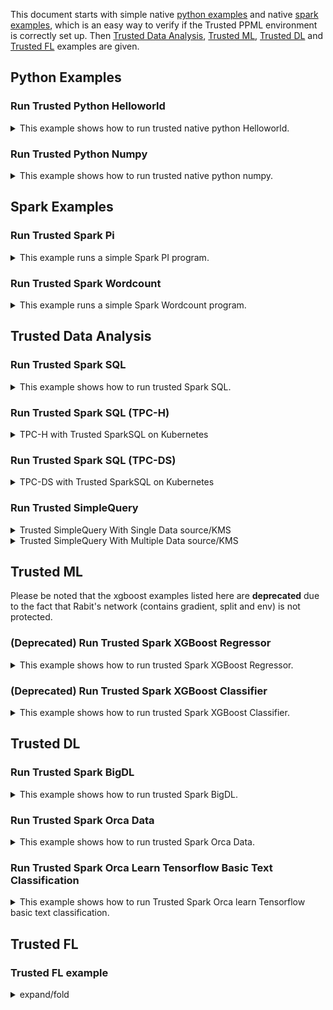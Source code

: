 This document starts with simple native [python examples](#python-examples) and native [spark examples](#spark-examples), which is an easy way to verify if the Trusted PPML environment is correctly set up. Then [Trusted Data Analysis](#trusted-data-analysis), [Trusted ML](#trusted-ml), [Trusted DL](#trusted-dl) and [Trusted FL](#trusted-fl) examples are given.

## Python Examples
### Run Trusted Python Helloworld
<details><summary>This example shows how to run trusted native python Helloworld.</summary>


Run the script to run trusted Python Helloworld:

```bash
bash work/start-scripts/start-python-helloworld-sgx.sh
```

Open another terminal and check the log:

```bash
sudo docker exec -it spark-local cat /ppml/trusted-big-data-ml/test-helloworld-sgx.log | egrep "Hello World"
```

The result should look something like this:

> Hello World
> </details>

### Run Trusted Python Numpy
<details><summary>This example shows how to run trusted native python numpy.</summary>


Run the script to run trusted Python Numpy:

```bash
bash work/start-scripts/start-python-numpy-sgx.sh
```

Open another terminal and check the log:

```bash
sudo docker exec -it spark-local cat /ppml/trusted-big-data-ml/test-numpy-sgx.log | egrep "numpy.dot"
```

The result should look something like this:

>  numpy.dot: 0.034211914986371994 sec
>  </details>

## Spark Examples
### Run Trusted Spark Pi
<details><summary>This example runs a simple Spark PI program.</summary>


Run the script to run trusted Spark Pi:

```bash
bash work/start-scripts/start-spark-local-pi-sgx.sh
```

Open another terminal and check the log:

```bash
sudo docker exec -it spark-local cat /ppml/trusted-big-data-ml/test-pi-sgx.log | egrep "roughly"
```

The result should look something like this:

> Pi is roughly 3.146760
#### mode * 4
</details>


### Run Trusted Spark Wordcount
<details><summary>This example runs a simple Spark Wordcount program.</summary>


Run the script to run trusted Spark Wordcount:

```bash
bash work/start-scripts/start-spark-local-wordcount-sgx.sh
```

Open another terminal and check the log:

```bash
sudo docker exec -it spark-local cat /ppml/trusted-big-data-ml/test-wordcount-sgx.log | egrep "print"
```

The result should look something like this:

> print("Hello: 1
>
> print(sys.path);: 1
#### spark local & k8s
</details>

## Trusted Data Analysis
### Run Trusted Spark SQL
<details><summary>This example shows how to run trusted Spark SQL.</summary>


First, make sure that the paths of resource in `/ppml/trusted-big-data-ml/work/spark-2.4.6/examples/src/main/python/sql/basic.py` are the same as the paths of `people.json`  and `people.txt`.

Run the script to run trusted Spark SQL:

```bash
bash work/start-scripts/start-spark-local-sql-sgx.sh
```

Open another terminal and check the log:

```bash
sudo docker exec -it spark-local cat /ppml/trusted-big-data-ml/test-sql-basic-sgx.log | egrep "Justin"
```

The result should look something like this:

>| 19| Justin|
>
>| Justin|
>
>| Justin| 20|
>
>| 19| Justin|
>
>| 19| Justin|
>
>| 19| Justin|
>
>Name: Justin
>
>| Justin|
></details>

### Run Trusted Spark SQL (TPC-H)
<details><summary>TPC-H with Trusted SparkSQL on Kubernetes</summary>
https://bigdl.readthedocs.io/en/latest/doc/PPML/QuickStart/tpc-h_with_sparksql_on_k8s.html
</details>


### Run Trusted Spark SQL (TPC-DS)
<details><summary>TPC-DS with Trusted SparkSQL on Kubernetes</summary>
https://bigdl.readthedocs.io/en/latest/doc/PPML/QuickStart/tpc-ds_with_sparksql_on_k8s.html
</details>


### Run Trusted SimpleQuery
<details><summary>Trusted SimpleQuery With Single Data source/KMS</summary>

spark native mode
<p align="left">
  <img src="https://user-images.githubusercontent.com/61072813/174703141-63209559-05e1-4c4d-b096-6b862a9bed8a.png" alt="data lifecycle" width='250px' />
</p>

```
bash bigdl-ppml-submit.sh \
        --sgx-enabled false \
        --master local[2] \
        --driver-memory 32g \
        --driver-cores 8 \
        --executor-memory 32g \
        --executor-cores 8 \
        --num-executors 2 \
        --name simplequery \
        --verbose \
        --class com.intel.analytics.bigdl.ppml.examples.SimpleQuerySparkExample \
        --jars local://$SPARK_HOME/examples/jars/scopt_2.12-3.7.1.jar,local://$BIGDL_HOME/jars/bigdl-dllib-spark_3.1.2-2.1.0-SNAPSHOT.jar \
        local://$BIGDL_HOME/jars/bigdl-ppml-spark_3.1.2-2.1.0-SNAPSHOT.jar \
        --inputPath /ppml/trusted-big-data-ml/work/data/ppml_e2e_demo/input_data/ \
        --outputPath /ppml/trusted-big-data-ml/work/data/ppml_e2e_demo/input_data/people.csv.encrypted.decrypted1 \
        --inputPartitionNum 8 \
        --outputPartitionNum 8 \
        --inputEncryptModeValue AES/CBC/PKCS5Padding \
        --outputEncryptModeValue AES/CBC/PKCS5Padding \
        --primaryKeyPath /ppml/trusted-big-data-ml/work/data/ppml_e2e_demo/key/ehsm_encrypted_primary_key \
        --dataKeyPath /ppml/trusted-big-data-ml/work/data/ppml_e2e_demo/key/ehsm_encrypted_data_key \
        --kmsType EHSMKeyManagementService \
        --kmsServerIP kms_server_ip \
        --kmsServerPort kms_server_port \
        --ehsmAPPID appid \
        --ehsmAPIKEY apikey
```

spark native mode, sgx enabled
<p align="left">
  <img src="https://user-images.githubusercontent.com/61072813/174703165-2afc280d-6a3d-431d-9856-dd5b3659214a.png" alt="data lifecycle" width='250px' />
</p>

```
bash bigdl-ppml-submit.sh \
        --master local[2] \
        --sgx-enabled true \
        --sgx-driver-jvm-memory 12g \
        --sgx-executor-jvm-memory 12g \
        --driver-memory 32g \
        --driver-cores 8 \
        --executor-memory 32g \
        --executor-cores 8 \
        --num-executors 2 \
        --name simplequery \
        --verbose \
        --class com.intel.analytics.bigdl.ppml.examples.SimpleQuerySparkExample \
        --jars local://$SPARK_HOME/examples/jars/scopt_2.12-3.7.1.jar,local://$BIGDL_HOME/jars/bigdl-dllib-spark_3.1.2-2.1.0-SNAPSHOT.jar \
        local://$BIGDL_HOME/jars/bigdl-ppml-spark_3.1.2-2.1.0-SNAPSHOT.jar \
        --inputPath /ppml/trusted-big-data-ml/work/data/ppml_e2e_demo/input_data/ \
        --outputPath /ppml/trusted-big-data-ml/work/data/ppml_e2e_demo/input_data/people.csv.encrypted.decrypted1 \
        --inputPartitionNum 8 \
        --outputPartitionNum 8 \
        --inputEncryptModeValue AES/CBC/PKCS5Padding \
        --outputEncryptModeValue AES/CBC/PKCS5Padding \
        --primaryKeyPath /ppml/trusted-big-data-ml/work/data/ppml_e2e_demo/key/ehsm_encrypted_primary_key \
        --dataKeyPath /ppml/trusted-big-data-ml/work/data/ppml_e2e_demo/key/ehsm_encrypted_data_key \
        --kmsType EHSMKeyManagementService \
        --kmsServerIP kms_server_ip \
        --kmsServerPort kms_server_port \
        --ehsmAPPID appid \
        --ehsmAPIKEY apikey
```

k8s client mode, sgx enabled
<p align="left">
  <img src="https://user-images.githubusercontent.com/61072813/174703216-70588315-7479-4b6c-9133-095104efc07d.png" alt="data lifecycle" width='500px' />
</p>

```
bash bigdl-ppml-submit.sh \
        --master $RUNTIME_SPARK_MASTER \
        --deploy-mode client \
        --sgx-enabled true \
        --sgx-driver-jvm-memory 12g \
        --sgx-executor-jvm-memory 12g \
        --driver-memory 32g \
        --driver-cores 4 \
        --executor-memory 32g \
        --executor-cores 4 \
        --conf spark.kubernetes.container.image=$RUNTIME_K8S_SPARK_IMAGE \
        --num-executors 2 \
        --conf spark.cores.max=8 \
        --name simplequery \
        --verbose \
        --class com.intel.analytics.bigdl.ppml.examples.SimpleQuerySparkExample \
        --jars local://$SPARK_HOME/examples/jars/scopt_2.12-3.7.1.jar,local://$BIGDL_HOME/jars/bigdl-dllib-spark_3.1.2-2.1.0-SNAPSHOT.jar \
        local://$BIGDL_HOME/jars/bigdl-ppml-spark_3.1.2-2.1.0-SNAPSHOT.jar \
        --inputPath /ppml/trusted-big-data-ml/work/data/ppml_e2e_demo/input_data/ \
        --outputPath /ppml/trusted-big-data-ml/work/data/ppml_e2e_demo/input_data/people.csv.encrypted.decrypted1 \
        --inputPartitionNum 8 \
        --outputPartitionNum 8 \
        --inputEncryptModeValue AES/CBC/PKCS5Padding \
        --outputEncryptModeValue AES/CBC/PKCS5Padding \
        --primaryKeyPath /ppml/trusted-big-data-ml/work/data/ppml_e2e_demo/key/ehsm_encrypted_primary_key \
        --dataKeyPath /ppml/trusted-big-data-ml/work/data/ppml_e2e_demo/key/ehsm_encrypted_data_key \
        --kmsType EHSMKeyManagementService \
        --kmsServerIP kms_server_ip \
        --kmsServerPort kms_server_port \
        --ehsmAPPID appid \
        --ehsmAPIKEY apikey
```

k8s cluster mode, sgx enabled
<p align="left">
  <img src="https://user-images.githubusercontent.com/61072813/174703234-e45b8fe5-9c61-4d17-93ef-6b0c961a2f95.png" alt="data lifecycle" width='500px' />
</p>

```
bash bigdl-ppml-submit.sh \
        --master $RUNTIME_SPARK_MASTER \
        --deploy-mode cluster \
        --sgx-enabled true \
        --sgx-driver-jvm-memory 12g \
        --sgx-executor-jvm-memory 12g \
        --driver-memory 32g \
        --driver-cores 4 \
        --executor-memory 32g \
        --executor-cores 4 \
        --conf spark.kubernetes.container.image=$RUNTIME_K8S_SPARK_IMAGE \
        --num-executors 2 \
        --conf spark.cores.max=8 \
        --name simplequery \
        --verbose \
        --class com.intel.analytics.bigdl.ppml.examples.SimpleQuerySparkExample \
        --jars local://$SPARK_HOME/examples/jars/scopt_2.12-3.7.1.jar,local://$BIGDL_HOME/jars/bigdl-dllib-spark_3.1.2-2.1.0-SNAPSHOT.jar \
        local://$BIGDL_HOME/jars/bigdl-ppml-spark_3.1.2-2.1.0-SNAPSHOT.jar \
        --inputPath /ppml/trusted-big-data-ml/work/data/ppml_e2e_demo/input_data/ \
        --outputPath /ppml/trusted-big-data-ml/work/data/ppml_e2e_demo/input_data/people.csv.encrypted.decrypted1 \
        --inputPartitionNum 8 \
        --outputPartitionNum 8 \
        --inputEncryptModeValue AES/CBC/PKCS5Padding \
        --outputEncryptModeValue AES/CBC/PKCS5Padding \
        --primaryKeyPath /ppml/trusted-big-data-ml/work/data/ppml_e2e_demo/key/ehsm_encrypted_primary_key \
        --dataKeyPath /ppml/trusted-big-data-ml/work/data/ppml_e2e_demo/key/ehsm_encrypted_data_key \
        --kmsType EHSMKeyManagementService \
        --kmsServerIP kms_server_ip \
        --kmsServerPort kms_server_port \
        --ehsmAPPID appid \
        --ehsmAPIKEY apikey
```
</details>

<details><summary>Trusted SimpleQuery With Multiple Data source/KMS</summary>


If you have multiple data sources that use different keys, you can also use the `initPPMLContext` method to automatically initialize PPML Context with support for multiple key management services and data sources.   

You just need to submit the configurations for the KMS and data sources in a manner similar to the following example.

For ***KMS***, specify parameters for each named KMS instance:

- **spark.bigdl.kms.<KMSName>.type:**  type of the existing KMS instance, e.g. SimpleKeyManagementService, EHSMKeyManagementService, AzureKeyManagementService or BigDLKeyManagementService.

Type-specific parameters for each KMS instance:

 - For a Simple KMS:

    **spark.bigdl.kms.[KMSName].appId:**  APPID of SimpleKMS.

    **spark.bigdl.kms.[KMSName].apiKey:**  APIKEY of SimpleKMS.

 - For an EHSM KMS:

    **spark.bigdl.kms.[KMSName].ip:**  EHSM service IP.

    **spark.bigdl.kms.[KMSName].port:**  EHSM port number.

    **spark.bigdl.kms.[KMSName].appId:**  EHSM APPID.

    **spark.bigdl.kms.[KMSName].apiKey:**  EHSM APIKEY.

 - For an Azure KMS:

    **spark.bigdl.kms.[KMSName].vault:** Azure KMS KeyVault.

    **spark.bigdl.kms.[KMSName].clientId:** Azure KMS clientId.

 - For a BigDL KMS:

    **spark.bigdl.kms.[KMSName].ip:**  BigDL KMS service IP.

    **spark.bigdl.kms.[KMSName].port:**  BigDL KMS port number.

    **spark.bigdl.kms.[KMSName].user:**  BigDL KMS user name.

    **spark.bigdl.kms.[KMSName].token:**  BigDL KMS user token.


You can specify multi-KMS configurations through **conf at bigdl-ppml-submit** or **ppmlArgs at initPPMLContext**:

- **bigdl-ppml-submit multi-kms conf**:

  ```bash
  bash bigdl-ppml-submit.sh \
  ...
  --conf spark.bigdl.enableMultiKms=true \
  --conf spark.bigdl.kms.amyKMS.type=SimpleKeyManagementService \
  --conf spark.bigdl.kms.amyKMS.appId=${SimpleAPPID} \
  --conf spark.bigdl.kms.amyKMS.apiKey=${SimpleAPIKEY} \
  --conf spark.bigdl.kms.bobKMS.type=EHSMKeyManagementService \
  --conf spark.bigdl.kms.bobKMS.ip=${EHSMIP} \
  --conf spark.bigdl.kms.bobKMS.port=${EHSMPORT} \
  --conf spark.bigdl.kms.bobKMS.appId=${EHSMAPPID} \
  --conf spark.bigdl.kms.bobKMS.apiKey=${EHSMAPIKEY} \
  --conf spark.bigdl.kms.sharedKms.type=SimpleKeyManagementService \
  --conf spark.bigdl.kms.sharedKms.appId=${sharedSimpleAppId} \
  --conf spark.bigdl.kms.sharedKms.apiKey=${sharedSimpleApiKey} \
  ...
  ```

- **ppmlArgs for initPPMLContext**:

  ```scala
  import com.intel.analytics.bigdl.ppml.PPMLContext
     
  val ppmlArgs: Map[String, String] = Map(
    "spark.bigdl.enableMultiKms" -> "true",
    "spark.bigdl.kms.amyKMS.type" -> "SimpleKeyManagementService",
    "spark.bigdl.kms.amyKMS.appId" -> simpleAPPID,
    "spark.bigdl.kms.amyKMS.apiKey" -> simpleAPIKEY,
    "spark.bigdl.kms.bobKMS.type" -> "EHSMKeyManagementService",
    "spark.bigdl.kms.bobKMS.ip" -> ehsmIP,
    "spark.bigdl.kms.bobKMS.port" -> ehsmPort,
    "spark.bigdl.kms.bobKMS.appId" -> ehsmAPPID,
    "spark.bigdl.kms.bobKMS.apiKey" -> ehsmAPIKEY,
    "spark.bigdl.kms.sharedKms.type" -> "SimpleKeyManagementService",
    "spark.bigdl.kms.sharedKms.appId" -> "${sharedSimpleAppId}",
    "spark.bigdl.kms.sharedKms.apiKey" -> "${sharedSimpleApiKey}"
  )
     
  val sc = PPMLContext.initPPMLContext("MyApp", ppmlArgs)
  ```

For read/write data frames, configure their KMS, keys and path etc parameters. for each:

 - **kms:**  name of the KMS used by the data source/sink.
 - **primaryKey:** path/name of the primary key  related to this data source/sink.
 - **dataKey:** path/name of the data key related to this data source/sink.
 - **encryptMode:** encryption mode when applying data key, e.g. `plain_text` for non-encrypted input files, `AES/CBC/PKCS5Padding` for encrypted CSV, JSON and other textfile, and `AES_GCM_CTR_V1` or `AES_GCM_V1`for encrypted parquet files.
 - **path:** the file system path of the dataframe read from or write to.

 <details open>
    <summary>scala</summary>

```scala
import com.intel.analytics.bigdl.ppml.crypto.AES_CBC_PKCS5PADDING

val amyDf = sc.read(AES_CBC_PKCS5PADDING,          // crypto mode
                    "amyKms",                      // name of kms which data key is retrieved from
                    "./amy_encrypted_primary_key", // primary key file path
                    "./amy_encrypted_data_key")    // data key file path
              .option("header", "true")
              .csv("./amyDataSource.csv")          // input file path

val bobDf = sc.read(AES_CBC_PKCS5PADDING, "bobKms",
                    "./bob_encrypted_primary_key", "./bob_encrypted_data_key")
              .option("header", "true")
              .csv("./bobDataSource.csv")

...

sc.write(unionDf,                          // target data frame
         AES_CBC_PKCS5PADDING,             // encrypt mode
         "sharedKms",                      // kms name
         "./shared_encrypted_primary_key", // primary key file path
         "./shared_encrypted_data_key")    // data key file path
  .mode("overwrite")
  .option("header", true)
  .csv("./output")

```
  </details>

  <details>
    <summary>python</summary>

```python
from bigdl.ppml.ppml_context import *

sparkConf =  {"spark.bigdl.enableMultiKms": "true",
              "spark.bigdl.kms.amyKMS.type": "SimpleKeyManagementService",
              "spark.bigdl.kms.amyKMS.appId": "simpleAPPID",
              "spark.bigdl.kms.amyKMS.apiKey": "simpleAPIKEY",
              "spark.bigdl.kms.bobKMS.type": "EHSMKeyManagementService",
              "spark.bigdl.kms.bobKMS.ip": "ehsmIP",
              "spark.bigdl.kms.bobKMS.port": "ehsmPort",
              "spark.bigdl.kms.bobKMS.appId": "ehsmAPPID",
              "spark.bigdl.kms.bobKMS.apiKey": "ehsmAPIKEY",
              "spark.bigdl.kms.sharedKms.type": "SimpleKeyManagementService",
              "spark.bigdl.kms.sharedKms.appId": "${sharedSimpleAppId}",
              "spark.bigdl.kms.sharedKms.apiKey" "${sharedSimpleApiKey}"
             }

sc = PPMLContext("MyApp", None, sparkConf)
```

```python
amyDf = sc.read(crypto_mode = CryptoMode.AES_CBC_PKCS5PADDING, \
                kms_name = "amyKms", \
                primary_key = "./amy_encrypted_primary_key", \
                data_key = "./amy_encrypted_data_key")\
          .option("header", "true")\
          .csv(path = "./amyDataSource.csv")

bobDf = sc.read(CryptoMode.AES_CBC_PKCS5PADDING, "bobKms", \
                "./bob_encrypted_primary_key", "./bob_encrypted_data_key")\
          .option("header", "true")\
          .csv("./bobDataSource.csv")

...

sc.write(dataframe = unionDf, \
         crypto_mode = CryptoMode.AES_CBC_PKCS5PADDING, \
         kms_name = "sharedKms", \
         primary_key = "./shared_encrypted_primary_key", \
         data_key = "./shared_encrypted_data_key")\
  .option("header", true)\
  .csv("./output")
```
  </details>
  
**MultiPartySparkExample:**

![MultiKMS1](https://user-images.githubusercontent.com/108786898/210043386-34ec9aba-ed13-4c2e-95e8-3f91ea076647.png)

- Local mode:


```bash 
export amySimpleAppId=YOUR_SIMPLE_APPID_1
export amySimpleApiKey=YOUR_SIMPLE_APIKEY_1
export bobEhsmIP=YOUR_EHSM_IP
export bobEhsmPort=YOUR_EHSM_PORT
export bobEhsmAppId=YOUR_EHSM_APPID
export bobEhsmApiKey=YOUR_EHSM_APIKEY
export sharedSimpleAppId=YOUR_SIMPLE_APPID_2
export sharedSimpleApiKey=YOUR_SIMPLE_APIKEY_2

bash bigdl-ppml-submit.sh \
    --master local[2] \
    --sgx-enabled false \
    --driver-memory 32g \
    --driver-cores 4 \
    --executor-memory 32g \
    --executor-cores 4 \
    --num-executors 2 \
    --conf spark.cores.max=8 \
    --name simplequeryWithMultiKMS \
    --verbose \
    --class com.intel.analytics.bigdl.ppml.examples.MultiPartySparkExample \
    --conf spark.network.timeout=10000000 \
    --conf spark.executor.heartbeatInterval=10000000 \
    --conf spark.bigdl.kms.amyKms.type=SimpleKeyManagementService \
    --conf spark.bigdl.kms.amyKms.appId=${amySimpleAppId} \
    --conf spark.bigdl.kms.amyKms.apiKey=${amySimpleApiKey} \
    --conf spark.bigdl.kms.bobKms.type=EHSMKeyManagementService \
    --conf spark.bigdl.kms.bobKms.ip=${bobEhsmIP} \
    --conf spark.bigdl.kms.bobKms.port=${bobEhsmPort} \
    --conf spark.bigdl.kms.bobKms.appId=${bobEhsmAppId} \
    --conf spark.bigdl.kms.bobKms.apiKey=${bobEhsmApiKey} \
    --conf spark.bigdl.kms.sharedKms.type=SimpleKeyManagementService \
    --conf spark.bigdl.kms.sharedKms.appId=${sharedSimpleAppId} \
    --conf spark.bigdl.kms.sharedKms.apiKey=${sharedSimpleApiKey} \
    --verbose \
    --jars  /ppml/trusted-big-data-ml/bigdl-ppml-spark_${SPARK_VERSION}-${BIGDL_VERSION}-jar-with-dependencies.jar,local:///ppml/trusted-big-data-ml/bigdl-ppml-spark_${SPARK_VERSION}-${BIGDL_VERSION}-jar-with-dependencies.jar \
    /ppml/trusted-big-data-ml/bigdl-ppml-spark_${SPARK_VERSION}-${BIGDL_VERSION}-jar-with-dependencies.jar 
```

- K8S cluster mode:

```bash
export amySimpleAppId=YOUR_SIMPLE_APPID_1
export amySimpleApiKey=YOUR_SIMPLE_APIKEY_1
export bobEhsmIP=YOUR_EHSM_IP
export bobEhsmPort=YOUR_EHSM_PORT
export bobEhsmAppId=YOUR_EHSM_APPID
export bobEhsmApiKey=YOUR_EHSM_APIKEY
export sharedSimpleAppId=YOUR_SIMPLE_APPID_2
export sharedSimpleApiKey=YOUR_SIMPLE_APIKEY_2
export UPLOADPATH=YOUR_UPLOAD_PATH
  
bash bigdl-ppml-submit.sh \
    --master $RUNTIME_SPARK_MASTER \
    --deploy-mode cluster \
    --driver-memory 32g \
    --driver-cores 4 \
    --executor-memory 32g \
    --executor-cores 4 \
    --conf spark.kubernetes.container.image=${RUNTIME_SPARK_K8S_IMAGE} \
    --sgx-enabled false \
    --num-executors 2 \
    --conf spark.cores.max=8 \
    --name simplequeryWithMultiKMS \
    --verbose \
    --conf spark.kubernetes.file.upload.path=${UPLOADPATH} \
    --class com.intel.analytics.bigdl.ppml.examples.MultiPartySparkExample \
    --conf spark.network.timeout=10000000 \
    --conf spark.executor.heartbeatInterval=10000000 \
    --conf spark.bigdl.kms.amyKms.type=SimpleKeyManagementService \
    --conf spark.bigdl.kms.amyKms.appId=${amySimpleAppId} \
    --conf spark.bigdl.kms.amyKms.apiKey=${amySimpleApiKey} \
    --conf spark.bigdl.kms.bobKms.type=EHSMKeyManagementService \
    --conf spark.bigdl.kms.bobKms.ip=${bobEhsmIP} \
    --conf spark.bigdl.kms.bobKms.port=${bobEhsmPort} \
    --conf spark.bigdl.kms.bobKms.appId=${bobEhsmAppId} \
    --conf spark.bigdl.kms.bobKms.apiKey=${bobEhsmApiKey} \
    --conf spark.bigdl.kms.sharedKms.type=SimpleKeyManagementService \
    --conf spark.bigdl.kms.sharedKms.appId=${sharedSimpleAppId} \
    --conf spark.bigdl.kms.sharedKms.apiKey=${sharedSimpleApiKey} \
    --verbose \
    --jars  /ppml/trusted-big-data-ml/bigdl-ppml-spark_${SPARK_VERSION}-${BIGDL_VERSION}-jar-with-dependencies.jar,local:///ppml/trusted-big-data-ml/bigdl-ppml-spark_${SPARK_VERSION}-${BIGDL_VERSION}-jar-with-dependencies.jar \
    /ppml/trusted-big-data-ml/bigdl-ppml-spark_${SPARK_VERSION}-${BIGDL_VERSION}-jar-with-dependencies.jar \
    com.intel.analytics.bigdl.ppml.examples.MultiKMSExample
```
</details>



## Trusted ML 

Please be noted that the xgboost examples listed here are **deprecated** due to the fact that Rabit's network (contains gradient, split and env) is not protected.

### (Deprecated) Run Trusted Spark XGBoost Regressor
<details><summary>This example shows how to run trusted Spark XGBoost Regressor.</summary>


First, make sure that `Boston_Housing.csv` is under `work/data` directory or the same path in the `start-spark-local-xgboost-regressor-sgx.sh`.

Run the script to run trusted Spark XGBoost Regressor and it would take some time to show the final results:

```bash
bash work/start-scripts/start-spark-local-xgboost-regressor-sgx.sh
```

Open another terminal and check the log:

```bash
sudo docker exec -it spark-local cat /ppml/trusted-big-data-ml/test-bigdl-xgboost-regressor-sgx.log | egrep "prediction" -A19
```

The result should look something like this:

> | features|label| prediction|
>
> +--------------------+-----+------------------+
>
> |[41.5292,0.0,18.1...| 8.5| 8.51994514465332|
>
> |[67.9208,0.0,18.1...| 5.0| 5.720333099365234|
>
> |[20.7162,0.0,18.1...| 11.9|10.601168632507324|
>
> |[11.9511,0.0,18.1...| 27.9| 26.19390106201172|
>
> |[7.40389,0.0,18.1...| 17.2|16.112293243408203|
>
> |[14.4383,0.0,18.1...| 27.5|25.952226638793945|
>
> |[51.1358,0.0,18.1...| 15.0| 14.67484188079834|
>
> |[14.0507,0.0,18.1...| 17.2|16.112293243408203|
>
> |[18.811,0.0,18.1,...| 17.9| 17.42863655090332|
>
> |[28.6558,0.0,18.1...| 16.3| 16.0191593170166|
>
> |[45.7461,0.0,18.1...| 7.0| 5.300708770751953|
>
> |[18.0846,0.0,18.1...| 7.2| 6.346951007843018|
>
> |[10.8342,0.0,18.1...| 7.5| 6.571983814239502|
>
> |[25.9406,0.0,18.1...| 10.4|10.235769271850586|
>
> |[73.5341,0.0,18.1...| 8.8| 8.460335731506348|
>
> |[11.8123,0.0,18.1...| 8.4| 9.193297386169434|
>
> |[11.0874,0.0,18.1...| 16.7|16.174896240234375|
>
> |[7.02259,0.0,18.1...| 14.2| 13.38729190826416|
> </details>

### (Deprecated) Run Trusted Spark XGBoost Classifier
<details><summary>This example shows how to run trusted Spark XGBoost Classifier.</summary>


Before running the example, download the sample dataset from [pima-indians-diabetes](https://raw.githubusercontent.com/jbrownlee/Datasets/master/pima-indians-diabetes.data.csv) dataset. After downloading the dataset, make sure that `pima-indians-diabetes.data.csv` is under `work/data` directory or the same path in the `start-spark-local-xgboost-classifier-sgx.sh`. Replace `path_of_pima_indians_diabetes_csv` with your path of `pima-indians-diabetes.data.csv`.

Run the script to run trusted Spark XGBoost Classifier and it would take some time to show the final results:

```bash
bash start-spark-local-xgboost-classifier-sgx.sh
```

Open another terminal and check the log:

```bash
sudo docker exec -it spark-local cat /ppml/trusted-big-data-ml/test-xgboost-classifier-sgx.log | egrep "prediction" -A7
```

The result should look something like this:

> | f1|  f2| f3| f4|  f5| f6|  f7| f8|label|    rawPrediction|     probability|prediction|
>
> +----+-----+----+----+-----+----+-----+----+-----+--------------------+--------------------+----------+
>
> |11.0|138.0|74.0|26.0|144.0|36.1|0.557|50.0| 1.0|[-0.8209581375122...|[0.17904186248779...|    1.0|
>
> | 3.0|106.0|72.0| 0.0| 0.0|25.8|0.207|27.0| 0.0|[-0.0427864193916...|[0.95721358060836...|    0.0|
>
> | 6.0|117.0|96.0| 0.0| 0.0|28.7|0.157|30.0| 0.0|[-0.2336160838603...|[0.76638391613960...|    0.0|
>
> | 2.0| 68.0|62.0|13.0| 15.0|20.1|0.257|23.0| 0.0|[-0.0315906107425...|[0.96840938925743...|    0.0|
>
> | 9.0|112.0|82.0|24.0| 0.0|28.2|1.282|50.0| 1.0|[-0.7087597250938...|[0.29124027490615...|    1.0|
>
> | 0.0|119.0| 0.0| 0.0| 0.0|32.4|0.141|24.0| 1.0|[-0.4473398327827...|[0.55266016721725...|    0.0|
> </details>

## Trusted DL
### Run Trusted Spark BigDL
<details><summary>This example shows how to run trusted Spark BigDL.</summary>


Run the script to run trusted Spark BigDL and it would take some time to show the final results:

```bash
bash work/start-scripts/start-spark-local-bigdl-sgx.sh
```

Open another terminal and check the log:

```bash
sudo docker exec -it spark-local cat /ppml/trusted-big-data-ml/test-bigdl-lenet-sgx.log | egrep "Accuracy"
```

The result should look something like this:

> creating: createTop1Accuracy
>
> 2021-06-18 01:39:45 INFO DistriOptimizer$:180 - [Epoch 1 60032/60000][Iteration 469][Wall Clock 457.926565s] Top1Accuracy is Accuracy(correct: 9488, count: 10000, accuracy: 0.9488)
>
> 2021-06-18 01:46:20 INFO DistriOptimizer$:180 - [Epoch 2 60032/60000][Iteration 938][Wall Clock 845.747782s] Top1Accuracy is Accuracy(correct: 9696, count: 10000, accuracy: 0.9696)
> </details>

### Run Trusted Spark Orca Data
<details><summary>This example shows how to run trusted Spark Orca Data.</summary>


Before running the example, download the NYC Taxi dataset in Numenta Anomaly Benchmark from [here](https://raw.githubusercontent.com/numenta/NAB/master/data/realKnownCause/nyc_taxi.csv) for demo. After downloading the dataset, make sure that `nyc_taxi.csv` is under `work/data` directory or the same path in the `start-spark-local-orca-data-sgx.sh`. Replace  `path_of_nyc_taxi_csv` with your path of `nyc_taxi.csv` in the script.

Run the script to run trusted Spark Orca Data and it would take some time to show the final results:

```bash
bash start-spark-local-orca-data-sgx.sh
```

Open another terminal and check the log:

```bash
sudo docker exec -it spark-local cat /ppml/trusted-big-data-ml/test-orca-data-sgx.log | egrep -a "INFO data|Stopping" -A10
```

The result should contain the content look like this:

>INFO data collected: [        timestamp value
>
>0   2014-07-01 00:00:00 10844
>
>1   2014-07-01 00:30:00  8127
>
>2   2014-07-01 01:00:00  6210
>
>3   2014-07-01 01:30:00  4656
>
>4   2014-07-01 02:00:00  3820
>
>...          ...  ...
>
>10315 2015-01-31 21:30:00 24670
>
>10316 2015-01-31 22:00:00 25721
>
>10317 2015-01-31 22:30:00 27309
>
>10318 2015-01-31 23:00:00 26591
>
>\--
>
>INFO data2 collected: [        timestamp value      datetime hours awake
>
>0  2014-07-01 00:00:00 10844 2014-07-01 00:00:00   0   1
>
>1  2014-07-01 00:30:00  8127 2014-07-01 00:30:00   0   1
>
>2  2014-07-01 03:00:00  2369 2014-07-01 03:00:00   3   0
>
>3  2014-07-01 04:30:00  2158 2014-07-01 04:30:00   4   0
>
>4  2014-07-01 05:00:00  2515 2014-07-01 05:00:00   5   0
>
>...         ...  ...         ...  ...  ...
>
>5215 2015-01-31 17:30:00 23595 2015-01-31 17:30:00   17   1
>
>5216 2015-01-31 18:30:00 27286 2015-01-31 18:30:00   18   1
>
>5217 2015-01-31 19:00:00 28804 2015-01-31 19:00:00   19   1
>
>5218 2015-01-31 19:30:00 27773 2015-01-31 19:30:00   19   1
>
>\--
>
>Stopping orca context
></details>

### Run Trusted Spark Orca Learn Tensorflow Basic Text Classification
<details><summary>This example shows how to run Trusted Spark Orca learn Tensorflow basic text classification.</summary>


Run the script to run Trusted Spark Orca learn Tensorflow basic text classification and it would take some time to show the final results. To run this example in standalone mode, replace `-e SGX_MEM_SIZE=32G \` with `-e SGX_MEM_SIZE=64G \` in `start-distributed-spark-driver.sh`

```bash
bash start-spark-local-orca-tf-text.sh
```

Open another terminal and check the log:

```bash
sudo docker exec -it spark-local cat test-orca-tf-text.log | egrep "results"
```

The result should be similar to:

>INFO results: {'loss': 0.6932533979415894, 'acc Top1Accuracy': 0.7544000148773193}
></details>

## Trusted FL
### Trusted FL example
<details><summary>expand/fold</summary>
content
</details>


